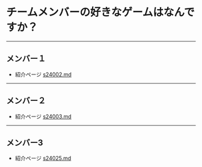 # チームメンバーの好きなゲームはなんですか？
------------------------------------------------------------------

## メンバー１

* 紹介ページ [s24002.md](./s24002/s24002.md)
------------------------------------------------------------------
## メンバー２

* 紹介ページ [s24003.md](./s24003/s24003.md)
------------------------------------------------------------------
## メンバー3

* 紹介ページ [s24025.md](./s24025/s24025.md)
